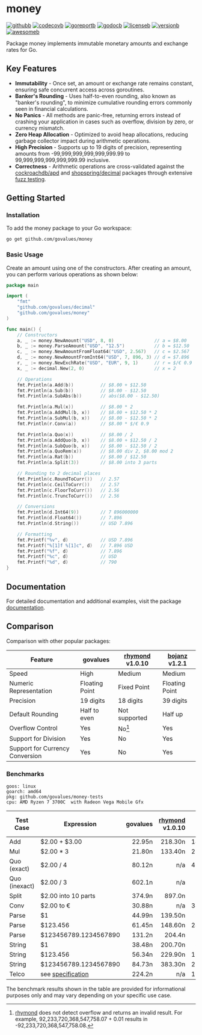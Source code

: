 # money

[![githubb]][github]
[![codecovb]][codecov]
[![goreportb]][goreport]
[![godocb]][godoc]
[![licenseb]][license]
[![versionb]][version]
[![awesomeb]][awesome]

Package money implements immutable monetary amounts and exchange rates for Go.

## Key Features

- **Immutability** - Once set, an amount or exchange rate remains constant,
  ensuring safe concurrent access across goroutines.
- **Banker's Rounding** - Uses half-to-even rounding, also known as "banker's rounding",
  to minimize cumulative rounding errors commonly seen in financial calculations.
- **No Panics** - All methods are panic-free, returning errors instead of crashing
  your application in cases such as overflow, division by zero, or currency mismatch.
- **Zero Heap Allocation** - Optimized to avoid heap allocations,
  reducing garbage collector impact during arithmetic operations.
- **High Precision** - Supports up to 19 digits of precision, representing amounts
  from -99,999,999,999,999,999.99 to 99,999,999,999,999,999.99 inclusive.
- **Correctness** - Arithmetic operations are cross-validated against the
  [cockroachdb/apd] and [shopspring/decimal] packages through extensive [fuzz testing].

## Getting Started

### Installation

To add the money package to your Go workspace:

```bash
go get github.com/govalues/money
```

### Basic Usage

Create an amount using one of the constructors.
After creating an amount, you can perform various operations as shown below:

```go
package main

import (
    "fmt"
    "github.com/govalues/decimal"
    "github.com/govalues/money"
)

func main() {
    // Constructors
    a, _ := money.NewAmount("USD", 8, 0)               // a = $8.00
    b, _ := money.ParseAmount("USD", "12.5")           // b = $12.50
    c, _ := money.NewAmountFromFloat64("USD", 2.567)   // c = $2.567
    d, _ := money.NewAmountFromInt64("USD", 7, 896, 3) // d = $7.896
    r, _ := money.NewExchRate("USD", "EUR", 9, 1)      // r = $/€ 0.9
    x, _ := decimal.New(2, 0)                          // x = 2

    // Operations
    fmt.Println(a.Add(b))          // $8.00 + $12.50
    fmt.Println(a.Sub(b))          // $8.00 - $12.50
    fmt.Println(a.SubAbs(b))       // abs($8.00 - $12.50)

    fmt.Println(a.Mul(x))          // $8.00 * 2
    fmt.Println(a.AddMul(b, x))    // $8.00 + $12.50 * 2
    fmt.Println(a.SubMul(b, x))    // $8.00 - $12.50 * 2
    fmt.Println(r.Conv(a))         // $8.00 * $/€ 0.9

    fmt.Println(a.Quo(x))          // $8.00 / 2
    fmt.Println(a.AddQuo(b, x))    // $8.00 + $12.50 / 2
    fmt.Println(a.SubQuo(b, x))    // $8.00 - $12.50 / 2
    fmt.Println(a.QuoRem(x))       // $8.00 div 2, $8.00 mod 2
    fmt.Println(a.Rat(b))          // $8.00 / $12.50
    fmt.Println(a.Split(3))        // $8.00 into 3 parts

    // Rounding to 2 decimal places
    fmt.Println(c.RoundToCurr())   // 2.57
    fmt.Println(c.CeilToCurr())    // 2.57
    fmt.Println(c.FloorToCurr())   // 2.56
    fmt.Println(c.TruncToCurr())   // 2.56

    // Conversions
    fmt.Println(d.Int64(9))        // 7 896000000
    fmt.Println(d.Float64())       // 7.896
    fmt.Println(d.String())        // USD 7.896

    // Formatting
    fmt.Printf("%v", d)            // USD 7.896
    fmt.Printf("%[1]f %[1]c", d)   // 7.896 USD
    fmt.Printf("%f", d)            // 7.896
    fmt.Printf("%c", d)            // USD
    fmt.Printf("%d", d)            // 790
}
```

## Documentation

For detailed documentation and additional examples, visit the package
[documentation](https://pkg.go.dev/github.com/govalues/money#section-documentation).

## Comparison

Comparison with other popular packages:

| Feature                         | govalues       | [rhymond] v1.0.10 | [bojanz] v1.2.1 |
| ------------------------------- | -------------- | ----------------- | --------------- |
| Speed                           | High           | Medium            | Medium          |
| Numeric Representation          | Floating Point | Fixed Point       | Floating Point  |
| Precision                       | 19 digits      | 18 digits         | 39 digits       |
| Default Rounding                | Half to even   | Not supported     | Half up         |
| Overflow Control                | Yes            | No[^wrap]         | Yes             |
| Support for Division            | Yes            | No                | Yes             |
| Support for Currency Conversion | Yes            | No                | Yes             |

[^wrap]: [rhymond] does not detect overflow and returns an invalid result.
For example, 92,233,720,368,547,758.07 + 0.01 results in -92,233,720,368,547,758.08.

### Benchmarks

```text
goos: linux
goarch: amd64
pkg: github.com/govalues/money-tests
cpu: AMD Ryzen 7 3700C  with Radeon Vega Mobile Gfx 
```

| Test Case     | Expression            | govalues | [rhymond] v1.0.10 | [bojanz] v1.2.1 | govalues vs rhymond | govalues vs bojanz |
| ------------- | --------------------- | -------: | ----------------: | --------------: | ------------------: | -----------------: |
| Add           | $2.00 + $3.00         |   22.95n |           218.30n |         144.10n |            +851.41% |           +528.02% |
| Mul           | $2.00 * 3             |   21.80n |           133.40n |         239.60n |            +511.79% |           +998.83% |
| Quo (exact)   | $2.00 / 4             |   80.12n |               n/a |         468.05n |                 n/a |           +484.19% |
| Quo (inexact) | $2.00 / 3             |   602.1n |               n/a |          512.4n |                 n/a |            -14.91% |
| Split         | $2.00 into 10 parts   |   374.9n |            897.0n |             n/a |            +139.28% |                n/a |
| Conv          | $2.00 to €            |   30.88n |               n/a |         348.50n |                 n/a |          +1028.38% |
| Parse         | $1                    |   44.99n |           139.50n |          99.09n |            +210.07% |           +120.26% |
| Parse         | $123.456              |   61.45n |           148.60n |         240.90n |            +141.82% |           +292.03% |
| Parse         | $123456789.1234567890 |   131.2n |            204.4n |          253.0n |             +55.85% |            +92.87% |
| String        | $1                    |   38.48n |           200.70n |          89.92n |            +421.50% |           +133.65% |
| String        | $123.456              |   56.34n |           229.90n |         127.05n |            +308.02% |           +125.49% |
| String        | $123456789.1234567890 |   84.73n |           383.30n |         277.55n |            +352.38% |           +227.57% |
| Telco         | see [specification]   |   224.2n |               n/a |         1944.0n |                 n/a |           +766.89% |

The benchmark results shown in the table are provided for informational purposes
only and may vary depending on your specific use case.

[codecov]: https://codecov.io/gh/govalues/money
[codecovb]: https://img.shields.io/codecov/c/github/govalues/money/main?color=brightcolor
[goreport]: https://goreportcard.com/report/github.com/govalues/money
[goreportb]: https://goreportcard.com/badge/github.com/govalues/money
[github]: https://github.com/govalues/money/actions/workflows/go.yml
[githubb]: https://img.shields.io/github/actions/workflow/status/govalues/money/go.yml
[godoc]: https://pkg.go.dev/github.com/govalues/money#section-documentation
[godocb]: https://img.shields.io/badge/go.dev-reference-blue
[version]: https://go.dev/dl
[versionb]: https://img.shields.io/github/go-mod/go-version/govalues/money?label=go
[license]: https://en.wikipedia.org/wiki/MIT_License
[licenseb]: https://img.shields.io/github/license/govalues/money?color=blue
[awesome]: https://github.com/avelino/awesome-go#financial
[awesomeb]: https://awesome.re/mentioned-badge.svg
[rhymond]: https://pkg.go.dev/github.com/Rhymond/go-money
[bojanz]: https://pkg.go.dev/github.com/bojanz/currency
[cockroachdb/apd]: https://pkg.go.dev/github.com/cockroachdb/apd
[shopspring/decimal]: https://pkg.go.dev/github.com/shopspring/decimal
[specification]: https://speleotrove.com/decimal/telcoSpec.html
[fuzz testing]: https://github.com/govalues/decimal-tests
